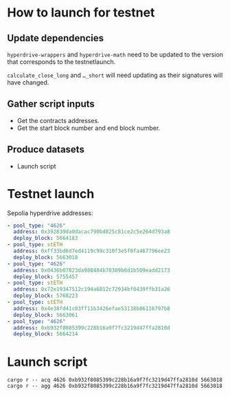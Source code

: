 # How to launch for testnet

## Update dependencies

`hyperdrive-wrappers` and `hyperdrive-math` need to be updated to the version
that corresponds to the testnetlaunch.

`calculate_close_long` and `…_short` will need updating as their signatures will
have changed.

## Gather script inputs

- Get the contracts addresses.
- Get the start block number and end block number.

## Produce datasets

- Launch script

# Testnet launch

Sepolia hyperdrive addresses:

```yaml
- pool_type: "4626"
  address: 0x392839da0dacac790bd825c81ce2c5e264d793a8
  deploy_block: 5664183
- pool_type: stETH
  address: 0xff33bd6d7ed4119c99c310f3e5f0fa467796ee23
  deploy_block: 5663018
- pool_type: "4626"
  address: 0x0436b07823da988484b70309b0d1b509eadd2173
  deploy_block: 5755457
- pool_type: stETH
  address: 0x72e19347512c194a6812c72934bf0439ffb31a26
  deploy_block: 5768223
- pool_type: stETH
  address: 0x4e38fd41c03ff11b3426efae53138b86116797b8
  deploy_block: 5663061
- pool_type: "4626"
  address: 0xb932f8085399c228b16a9f7fc3219d47ffa2810d
  deploy_block: 5664214
```

# Launch script

```
cargo r -- acq 4626 0xb932f8085399c228b16a9f7fc3219d47ffa2810d 5663018
cargo r -- agg 4626 0xb932f8085399c228b16a9f7fc3219d47ffa2810d 5663018
```
